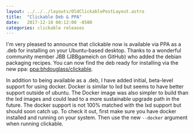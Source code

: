 ```yaml
---
layout: ../../../layouts/OldClickablePostLayout.astro
title:  "Clickable Deb & PPA"
date:   2017-12-10 00:12:00 -0500
categories: clickable releases
---
```


I'm very pleased to announce that clickable now is available via PPA as a .deb
for installing on your Ubuntu-based desktop. Thanks to a wonderful community
member JBB (JBBgameich on GitHub) who added the debian packaging recipes. You
can now find the deb ready for installing via the new ppa:
[ppa:bhdouglass/clickable](https://launchpad.net/~bhdouglass/+archive/ubuntu/clickable).

In addition to being available as a .deb, I have added initial, beta-level
support for using docker. Docker is similar to lxd but seems to have better
support outside of ubuntu. The Docker image was also simpler to build than
the lxd images and could lead to a more sustainable upgrade path in the future.
The docker support is not 100% matched with the lxd support but should soon
catch up. To check it out, first make sure you have docker installed and running
on your system. Then use the new `--docker` argument when running clickable.
